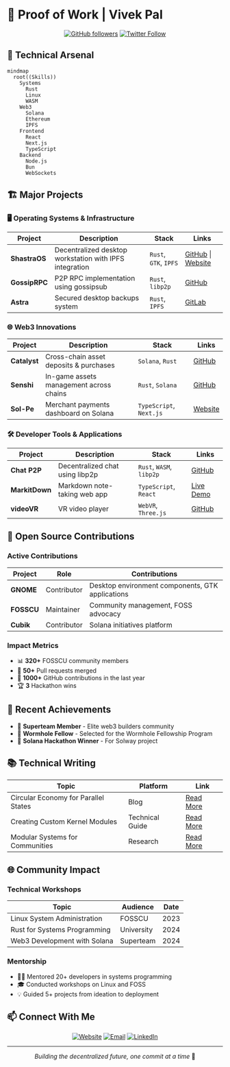 # 🚀 Proof of Work | Vivek Pal

<div align="center">
  
[![GitHub followers](https://img.shields.io/github/followers/vivekpal1?style=social)](https://github.com/vivekpal1)
[![Twitter Follow](https://img.shields.io/twitter/follow/vivekpal0x?style=social)](https://twitter.com/0xvivekpal)

</div>

## 🧰 Technical Arsenal

```mermaid
mindmap
  root((Skills))
    Systems
      Rust
      Linux
      WASM
    Web3
      Solana
      Ethereum
      IPFS
    Frontend
      React
      Next.js
      TypeScript
    Backend
      Node.js
      Bun
      WebSockets
```

## 🏗️ Major Projects

### 🖥️ Operating Systems & Infrastructure

| Project | Description | Stack | Links |
|---------|-------------|-------|-------|
| **ShastraOS** | Decentralized desktop workstation with IPFS integration | `Rust`, `GTK`, `IPFS` | [GitHub](https://github.com/shastraos) \| [Website](https://shastraos.org) |
| **GossipRPC** | P2P RPC implementation using gossipsub | `Rust`, `libp2p` | [GitHub](https://github.com/vivekpal1/gossiprpc) |
| **Astra** | Secured desktop backups system | `Rust`, `IPFS` | [GitLab](https://gitlab.com/shastraos/astra) |

### 🌐 Web3 Innovations

| Project | Description | Stack | Links |
|---------|-------------|-------|-------|
| **Catalyst** | Cross-chain asset deposits & purchases | `Solana`, `Rust` | [GitHub](https://github.com/vivekpal1/catalyst) |
| **Senshi** | In-game assets management across chains | `Rust`, `Solana` | [GitHub](https://github.com/vivekpal1/senshi) |
| **Sol-Pe** | Merchant payments dashboard on Solana | `TypeScript`, `Next.js` | [Website](https://solpe.co/) |

### 🛠️ Developer Tools & Applications

| Project | Description | Stack | Links |
|---------|-------------|-------|-------|
| **Chat P2P** | Decentralized chat using libp2p | `Rust`, `WASM`, `libp2p` | [GitHub](https://github.com/vivekpal1/chat-p2p) |
| **MarkitDown** | Markdown note-taking web app | `TypeScript`, `React` | [Live Demo](https://markitdown.vercel.app/) |
| **videoVR** | VR video player | `WebVR`, `Three.js` | [GitHub](https://github.com/vivekpal1/videoVR) |

## 🤝 Open Source Contributions

### Active Contributions

| Project | Role | Contributions |
|---------|------|---------------|
| **GNOME** | Contributor | Desktop environment components, GTK applications |
| **FOSSCU** | Maintainer | Community management, FOSS advocacy |
| **Cubik** | Contributor | Solana initiatives platform |

### Impact Metrics

- 📊 **320+** FOSSCU community members
- 🔨 **50+** Pull requests merged
- 🌟 **1000+** GitHub contributions in the last year
- 🏆 **3** Hackathon wins

## 🎯 Recent Achievements

- 🏅 **Superteam Member** - Elite web3 builders community
- 🌟 **Wormhole Fellow** - Selected for the Wormhole Fellowship Program
- 🚀 **Solana Hackathon Winner** - For Solway project

## 📚 Technical Writing

| Topic | Platform | Link |
|-------|----------|------|
| Circular Economy for Parallel States | Blog | [Read More](https://vivekpal.in/blog/circular-economy) |
| Creating Custom Kernel Modules | Technical Guide | [Read More](https://vivekpal.in/blog/kernel-modules) |
| Modular Systems for Communities | Research | [Read More](https://vivekpal.in/blog/modular-systems) |

## 🌐 Community Impact

### Technical Workshops

| Topic | Audience | Date |
|-------|----------|------|
| Linux System Administration | FOSSCU | 2023 |
| Rust for Systems Programming | University | 2024 |
| Web3 Development with Solana | Superteam | 2024 |

### Mentorship

- 👨‍🏫 Mentored 20+ developers in systems programming
- 🎓 Conducted workshops on Linux and FOSS
- 💡 Guided 5+ projects from ideation to deployment

## 📫 Connect With Me

<div align="center">

[![Website](https://img.shields.io/badge/Website-vivekpal.in-blue)](https://vivekpal.xyz)
[![Email](https://img.shields.io/badge/Email-31vivekpal%40gmail.com-red)](mailto:31vivekpal@gmail.com)
[![LinkedIn](https://img.shields.io/badge/LinkedIn-vivekpal-blue)](https://linkedin.com/in/vivekpal1)

</div>

---

<div align="center">
  
*Building the decentralized future, one commit at a time* 🚀

</div>

